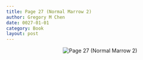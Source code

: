 ```yaml
---
title: Page 27 (Normal Marrow 2)
author: Gregory M Chen
date: 0027-01-01
category: Book
layout: post
---
```


<p style="text-align:center;"><img src="{{site.baseurl}}/assets/Graphics_v3.3/Page27_Normal-Marrow-2.png" alt="Page 27 (Normal Marrow 2)" style="max-height: calc(100vh - 30px - 100px);"/></p>
